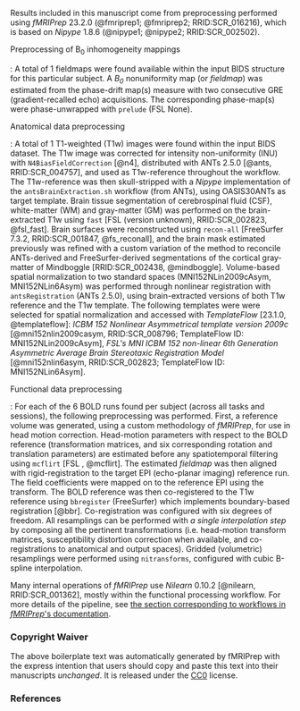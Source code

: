 
Results included in this manuscript come from preprocessing
performed using *fMRIPrep* 23.2.0
(@fmriprep1; @fmriprep2; RRID:SCR_016216),
which is based on *Nipype* 1.8.6
(@nipype1; @nipype2; RRID:SCR_002502).



Preprocessing of B<sub>0</sub> inhomogeneity mappings

: A total of 1 fieldmaps were found available within the input
BIDS structure for this particular subject.
A *B<sub>0</sub>* nonuniformity map (or *fieldmap*) was estimated from the
phase-drift map(s) measure with two consecutive GRE (gradient-recalled echo)
acquisitions.
The corresponding phase-map(s) were phase-unwrapped with `prelude` (FSL None).

Anatomical data preprocessing

: A total of 1 T1-weighted (T1w) images were found within the input
BIDS dataset. The T1w image was corrected for intensity
non-uniformity (INU) with `N4BiasFieldCorrection` [@n4], distributed with ANTs 2.5.0
[@ants, RRID:SCR_004757], and used as T1w-reference throughout the workflow.
The T1w-reference was then skull-stripped with a *Nipype* implementation of
the `antsBrainExtraction.sh` workflow (from ANTs), using OASIS30ANTs
as target template.
Brain tissue segmentation of cerebrospinal fluid (CSF),
white-matter (WM) and gray-matter (GM) was performed on
the brain-extracted T1w using `fast` [FSL (version unknown), RRID:SCR_002823, @fsl_fast].
Brain surfaces were reconstructed using `recon-all` [FreeSurfer 7.3.2,
RRID:SCR_001847, @fs_reconall], and the brain mask estimated
previously was refined with a custom variation of the method to reconcile
ANTs-derived and FreeSurfer-derived segmentations of the cortical
gray-matter of Mindboggle [RRID:SCR_002438, @mindboggle].
Volume-based spatial normalization to two standard spaces (MNI152NLin2009cAsym, MNI152NLin6Asym) was performed through
nonlinear registration with `antsRegistration` (ANTs 2.5.0),
using brain-extracted versions of both T1w reference and the T1w template.
The following templates were were selected for spatial normalization
and accessed with *TemplateFlow* [23.1.0, @templateflow]:
*ICBM 152 Nonlinear Asymmetrical template version 2009c* [@mni152nlin2009casym, RRID:SCR_008796; TemplateFlow ID: MNI152NLin2009cAsym], *FSL's MNI ICBM 152 non-linear 6th Generation Asymmetric Average Brain Stereotaxic Registration Model* [@mni152nlin6asym, RRID:SCR_002823; TemplateFlow ID: MNI152NLin6Asym].

Functional data preprocessing

: For each of the 6 BOLD runs found per subject (across all
tasks and sessions), the following preprocessing was performed.
First, a reference volume was generated,
using a custom methodology of *fMRIPrep*, for use in head motion correction.
Head-motion parameters with respect to the BOLD reference
(transformation matrices, and six corresponding rotation and translation
parameters) are estimated before any spatiotemporal filtering using
`mcflirt` [FSL <ver>, @mcflirt].
The estimated *fieldmap* was then aligned with rigid-registration to the target
EPI (echo-planar imaging) reference run.
The field coefficients were mapped on to the reference EPI using the transform.
The BOLD reference was then co-registered to the T1w reference using
`bbregister` (FreeSurfer) which implements boundary-based registration [@bbr].
Co-registration was configured with six degrees of freedom.
All resamplings can be performed with *a single interpolation
step* by composing all the pertinent transformations (i.e. head-motion
transform matrices, susceptibility distortion correction when available,
and co-registrations to anatomical and output spaces).
Gridded (volumetric) resamplings were performed using `nitransforms`,
configured with cubic B-spline interpolation.


Many internal operations of *fMRIPrep* use
*Nilearn* 0.10.2 [@nilearn, RRID:SCR_001362],
mostly within the functional processing workflow.
For more details of the pipeline, see [the section corresponding
to workflows in *fMRIPrep*'s documentation](https://fmriprep.readthedocs.io/en/latest/workflows.html "FMRIPrep's documentation").


### Copyright Waiver

The above boilerplate text was automatically generated by fMRIPrep
with the express intention that users should copy and paste this
text into their manuscripts *unchanged*.
It is released under the [CC0](https://creativecommons.org/publicdomain/zero/1.0/) license.

### References

